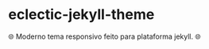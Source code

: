 # eclectic-jekyll-theme

:globe_with_meridians: Moderno tema responsivo feito para plataforma jekyll. :globe_with_meridians:
